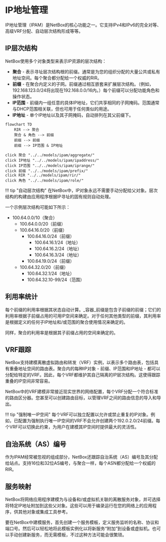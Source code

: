 # IP地址管理

IP地址管理（IPAM）是NetBox的核心功能之一。它支持IPv4和IPv6的完全对等、高级VRF分配、自动层次结构形成等等。

## IP层次结构

NetBox使用多个对象类型来表示IP资源的层次结构：

* **聚合** - 表示寻址层次结构根的前缀。通常是为您的组织分配的大量公共或私有地址空间。每个聚合都分配给一个权威的RIR。
* **前缀** - 在聚合内定义的子网。前缀通过相互嵌套来扩展层次结构。（例如，192.168.123.0/24将出现在192.168.0.0/16内。）每个前缀可以分配功能角色和操作状态。
* **IP范围** - 前缀内一组任意的具体IP地址，它们共享相同的子网掩码。范围通常与DHCP范围相关联，但也可用于任何类似的用途。
* **IP地址** - 单个IP地址以及其子网掩码，自动排列在其父前缀下。

```mermaid
flowchart TD
    RIR --> 聚合
    聚合 & 角色 --> 前缀
    前缀 --> 前缀
    前缀 --> IP范围 & IP地址

click 聚合 "../../models/ipam/aggregate/"
click IP地址 "../../models/ipam/ipaddress/"
click IP范围 "../../models/ipam/iprange/"
click 前缀 "../../models/ipam/prefix/"
click RIR "../../models/ipam/rir/"
click 角色 "../../models/ipam/role/"
```

!!! tip "自动层次结构"
    在NetBox中，IP对象永远不需要手动分配给父对象。层次结构的构建由应用程序根据IP寻址的固有规则自动处理。

一个示例层次结构可能如下所示：

* 100.64.0.0/10（聚合）
    * 100.64.0.0/20（前缀）
    * 100.64.16.0/20（前缀）
        * 100.64.16.0/24（前缀）
            * 100.64.16.1/24（地址）
            * 100.64.16.2/24（地址）
            * 100.64.16.3/24（地址）
        * 100.64.19.0/24（前缀）
    * 100.64.32.0/20（前缀）
        * 100.64.32.1/24（地址）
        * 100.64.32.10-99/24（范围）

## 利用率统计

每个前缀的利用率根据其状态自动计算。_容器_前缀是包含子前缀的前缀；它们的利用率根据子前缀占用的可用IP空间来确定。对于任何其他类型的前缀，其利用率是根据定义的任何子IP地址和/或范围的聚合使用情况来确定的。

同样，聚合的利用率是根据其子前缀占用的空间来确定的。

## VRF跟踪

NetBox支持建模离散虚拟路由和转发（VRF）实例，以表示多个路由表，包括具有重叠地址空间的路由表。聚合内的每种IP对象 - 前缀、IP范围和IP地址 - 都可以分配给特定的VRF。因此，每个VRF都维护其自己隔离的IP层次结构。这使得跟踪重叠的IP空间非常容易。

NetBox中的VRF建模非常接近现实世界的网络配置，每个VRF分配一个符合标准的路由区分器。您甚至可以创建路由目标，以管理VRF之间的路由信息的导入和导出。

!!! tip "强制唯一IP空间"
    每个VRF可以独立配置以允许或禁止重复的IP对象。例如，已配置为强制执行唯一IP空间的VRF不会允许创建两个192.0.2.0/24前缀。每个VRF可以切换此约束，为用户在建模其IP空间时提供最大的灵活性。

## 自治系统（AS）编号

作为IPAM经常被忽视的组成部分，NetBox还跟踪自治系统（AS）编号及其分配给站点。支持16位和32位AS编号，与聚合一样，每个ASN都分配给一个权威的RIR。

## 服务映射

NetBox将网络应用程序建模为与设备和/或虚拟机关联的离散服务对象，并可选择将特定IP地址附加到这些父对象。这些可以用于编录运行在您的网络上的应用程序，供其他对象或集成工具参考。

要在NetBox中建模服务，首先创建一个服务模板，定义服务监听的名称、协议和端口号。然后可以轻松地将此模板实例化以将新服务“附加”到设备或虚拟机。也可以手动创建新服务，而无需模板，不过这种方法可能会很繁琐。